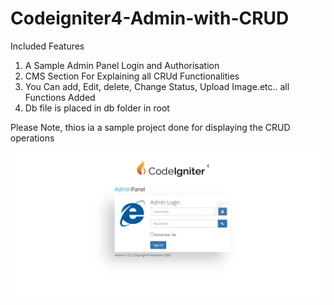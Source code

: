 # Codeigniter4-Admin-with-CRUD

Included Features

1) A Sample Admin Panel Login and Authorisation
2) CMS Section For Explaining all CRUd Functionalities
3) You Can add, Edit, delete, Change Status, Upload Image.etc.. all Functions Added
4) Db file is placed in db folder in root

Please Note, thios ia a sample project done for displaying the CRUD operations

<img src="preview.jpg">

